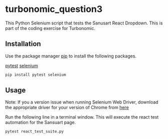 # turbonomic_question3
This Python Selenium script that tests the Sanusart React Dropdown. This is part of the coding exercise for Turbonomic.

## Installation

Use the package manager [pip](https://pip.pypa.io/en/stable/) to install the following packages.

[pytest](https://pypi.org/project/pytest/)
[selenium](https://pypi.org/project/selenium/)

```bash
pip install pytest selenium
```

## Usage 
Note: If you a version issue when running Selenium Web Driver, download the appropriate driver for your version of Chrome from [here](https://chromedriver.chromium.org/downloads)

Run the following line in a terminal window. This will execute the react test automation for the Sansuart page. 

```bash
pytest react_test_suite.py
```
